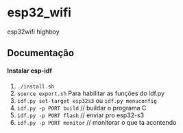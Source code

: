 # esp32_wifi
esp32wifi highboy

## Documentação

#### Instalar esp-idf

1. `./install.sh`
2. `source export.sh` Para habilitar as funções do idf.py
3. `idf.py set-target esp32s3` ou `idf.py menuconfig`
4. `idf.py -p PORT build` // buildar o programa C
5. `idf.py -p PORT flash` // enviar pro esp32-s3
6. `idf.py -p PORT monitor` // monitorar o que ta acontendo


